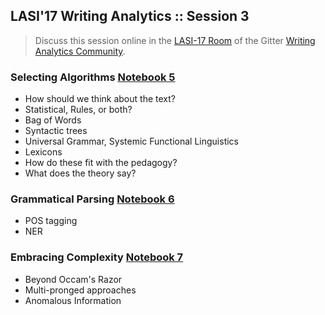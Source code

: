 ## LASI'17 Writing Analytics :: Session 3

> Discuss this session online in the [LASI-17 Room](https://gitter.im/writing-analytics/LASI-17) of the Gitter [Writing Analytics Community](https://gitter.im/writing-analytics).

### Selecting Algorithms [Notebook 5](../blob/master/lasi17)

- How should we think about the text?
- Statistical, Rules, or both?
- Bag of Words
- Syntactic trees
- Universal Grammar, Systemic Functional Linguistics
- Lexicons
- How do these fit with the pedagogy?
- What does the theory say?

### Grammatical Parsing [Notebook 6](../blob/master/lasi17)

- POS tagging
- NER

### Embracing Complexity [Notebook 7](../blob/master/lasi17)

  - Beyond Occam's Razor
  - Multi-pronged approaches
  - Anomalous Information
